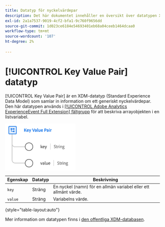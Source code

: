 ```yaml
---
title: Datatyp för nyckelvärdepar
description: Det här dokumentet innehåller en översikt över datatypen XDM (Key Value Pair Experience Data Model).
exl-id: 2a1a7537-9019-4cf2-bfa1-9c760f9656dd
source-git-commit: 1d023ce6184e54693401eb68a04ceeb1464dcaa0
workflow-type: tm+mt
source-wordcount: '107'
ht-degree: 2%

---
```


# [!UICONTROL Key Value Pair] datatyp

[!UICONTROL Key Value Pair] är en XDM-datatyp (Standard Experience Data Model) som samlar in information om ett generiskt nyckelvärdepar. Den här datatypen används i [[!UICONTROL Adobe Analytics ExperienceEvent Full Extension] fältgrupp](../field-groups/event/analytics-full-extension.md) för att beskriva arrayobjekten i en listvariabel.

![Key Value Pair Structure](../images/data-types/key-value-pair.png)

| Egenskap | Datatyp | Beskrivning |
| --- | --- | --- |
| `key` | Sträng | En nyckel (namn) för en allmän variabel eller ett allmänt värde. |
| `value` | Sträng | Variabelns värde. |

{style="table-layout:auto"}

Mer information om datatypen finns i [den offentliga XDM-databasen](https://github.com/adobe/xdm/blob/master/extensions/adobe/experience/analytics/keyvalue.schema.json).
